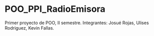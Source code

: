 # POO_PPI_RadioEmisora
Primer proyecto de POO, II semestre. Integrantes: Josué Rojas, Ulises Rodriguez, Kevin Fallas.
